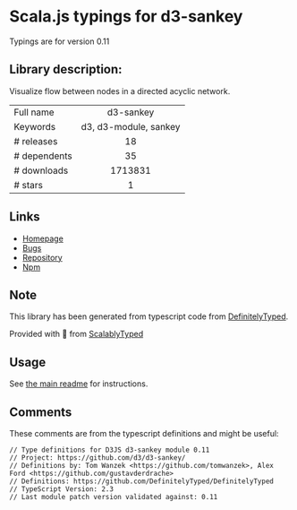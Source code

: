 
# Scala.js typings for d3-sankey

Typings are for version 0.11

## Library description:
Visualize flow between nodes in a directed acyclic network.

|                    |                 |
| ------------------ | :-------------: |
| Full name          | d3-sankey |
| Keywords           | d3, d3-module, sankey |
| # releases         | 18 |
| # dependents       | 35 |
| # downloads        | 1713831 |
| # stars            | 1 |

## Links
- [Homepage](https://github.com/d3/d3-sankey)
- [Bugs](https://github.com/d3/d3-sankey/issues)
- [Repository](https://github.com/d3/d3-sankey)
- [Npm](https://www.npmjs.com/package/d3-sankey)
    


## Note
This library has been generated from typescript code from [DefinitelyTyped](https://definitelytyped.org).

Provided with :purple_heart: from [ScalablyTyped](https://github.com/oyvindberg/ScalablyTyped)

## Usage
See [the main readme](../../readme.md) for instructions.

## Comments

These comments are from the typescript definitions and might be useful:
```
// Type definitions for D3JS d3-sankey module 0.11
// Project: https://github.com/d3/d3-sankey/
// Definitions by: Tom Wanzek <https://github.com/tomwanzek>, Alex Ford <https://github.com/gustavderdrache>
// Definitions: https://github.com/DefinitelyTyped/DefinitelyTyped
// TypeScript Version: 2.3
// Last module patch version validated against: 0.11

```

